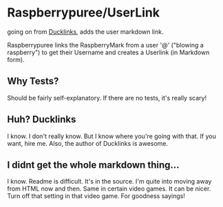 # Raspberrypuree/UserLink
going on from [Ducklinks](https://github.com/kaichanvong/ducklinks), adds the user markdown link.

Raspberrypuree links the RaspberryMark from a user '@' ("blowing a raspberry") to get their Username and creates a Userlink (in Markdown form).

## Why Tests? 
Should be fairly self-explanatory. If there are no tests, it's really scary!

## Huh? Ducklinks
I know. I don't really know. But I know where you're going with that. If you want, hire me. Also, the author of Ducklinks is awesome. 

## I didnt get the whole markdown thing...
I know. Readme is difficult. It's in the source. I'm quite into moving away from HTML now and then. Same in certain video games. It can be nicer. Turn off that setting in that video game. For goodness sayings!
